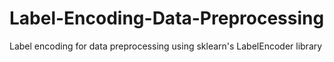 # Label-Encoding-Data-Preprocessing
Label encoding for data preprocessing using sklearn's LabelEncoder library
